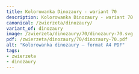 ```yaml
---
title: Kolorowanka Dinozaury - wariant 70
description: Kolorowanka Dinozaury - wariant 70
canonical: /zwierzeta/dinozaury/
variant_of: dinozaury
image: /zwierzeta/dinozaury/70/dinozaury-70.svg
pdf: /zwierzeta/dinozaury/70/dinozaury-70.pdf
alt: "Kolorowanka dinozaury – format A4 PDF"
tags:
- zwierzeta
- dinozaury
---
```

